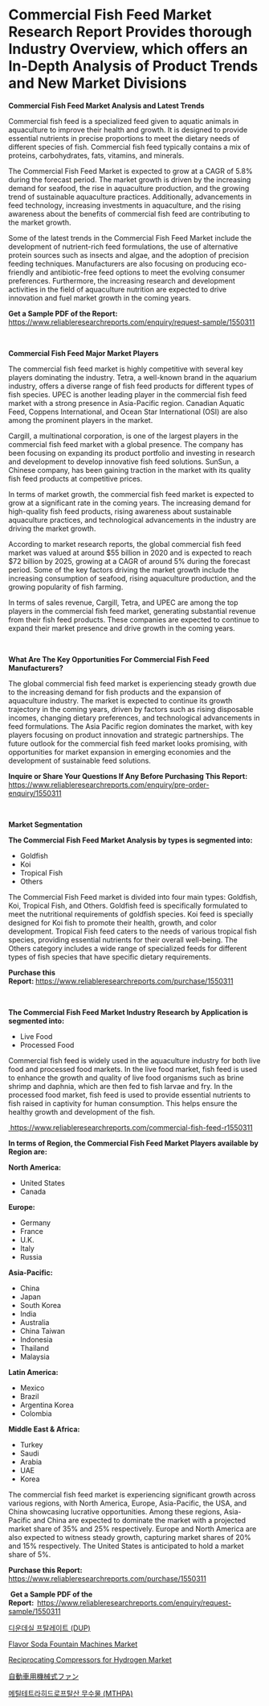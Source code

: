 <p><h1>Commercial Fish Feed Market Research Report Provides thorough Industry Overview, which offers an In-Depth Analysis of Product Trends and New Market Divisions</h1></p><p><strong>Commercial Fish Feed Market Analysis and Latest Trends</strong></p>
<p><p>Commercial fish feed is a specialized feed given to aquatic animals in aquaculture to improve their health and growth. It is designed to provide essential nutrients in precise proportions to meet the dietary needs of different species of fish. Commercial fish feed typically contains a mix of proteins, carbohydrates, fats, vitamins, and minerals.</p><p>The Commercial Fish Feed Market is expected to grow at a CAGR of 5.8% during the forecast period. The market growth is driven by the increasing demand for seafood, the rise in aquaculture production, and the growing trend of sustainable aquaculture practices. Additionally, advancements in feed technology, increasing investments in aquaculture, and the rising awareness about the benefits of commercial fish feed are contributing to the market growth.</p><p>Some of the latest trends in the Commercial Fish Feed Market include the development of nutrient-rich feed formulations, the use of alternative protein sources such as insects and algae, and the adoption of precision feeding techniques. Manufacturers are also focusing on producing eco-friendly and antibiotic-free feed options to meet the evolving consumer preferences. Furthermore, the increasing research and development activities in the field of aquaculture nutrition are expected to drive innovation and fuel market growth in the coming years.</p></p>
<p><strong>Get a Sample PDF of the Report:&nbsp;</strong> <a href="https://www.reliableresearchreports.com/enquiry/request-sample/1550311">https://www.reliableresearchreports.com/enquiry/request-sample/1550311</a></p>
<p>&nbsp;</p>
<p><strong>Commercial Fish Feed Major Market Players</strong></p>
<p><p>The commercial fish feed market is highly competitive with several key players dominating the industry. Tetra, a well-known brand in the aquarium industry, offers a diverse range of fish feed products for different types of fish species. UPEC is another leading player in the commercial fish feed market with a strong presence in Asia-Pacific region. Canadian Aquatic Feed, Coppens International, and Ocean Star International (OSI) are also among the prominent players in the market.</p><p>Cargill, a multinational corporation, is one of the largest players in the commercial fish feed market with a global presence. The company has been focusing on expanding its product portfolio and investing in research and development to develop innovative fish feed solutions. SunSun, a Chinese company, has been gaining traction in the market with its quality fish feed products at competitive prices.</p><p>In terms of market growth, the commercial fish feed market is expected to grow at a significant rate in the coming years. The increasing demand for high-quality fish feed products, rising awareness about sustainable aquaculture practices, and technological advancements in the industry are driving the market growth.</p><p>According to market research reports, the global commercial fish feed market was valued at around $55 billion in 2020 and is expected to reach $72 billion by 2025, growing at a CAGR of around 5% during the forecast period. Some of the key factors driving the market growth include the increasing consumption of seafood, rising aquaculture production, and the growing popularity of fish farming.</p><p>In terms of sales revenue, Cargill, Tetra, and UPEC are among the top players in the commercial fish feed market, generating substantial revenue from their fish feed products. These companies are expected to continue to expand their market presence and drive growth in the coming years.</p></p>
<p>&nbsp;</p>
<p><strong>What Are The Key Opportunities For Commercial Fish Feed Manufacturers?</strong></p>
<p><p>The global commercial fish feed market is experiencing steady growth due to the increasing demand for fish products and the expansion of aquaculture industry. The market is expected to continue its growth trajectory in the coming years, driven by factors such as rising disposable incomes, changing dietary preferences, and technological advancements in feed formulations. The Asia Pacific region dominates the market, with key players focusing on product innovation and strategic partnerships. The future outlook for the commercial fish feed market looks promising, with opportunities for market expansion in emerging economies and the development of sustainable feed solutions.</p></p>
<p><strong>Inquire or Share Your Questions If Any Before Purchasing This Report:</strong> <a href="https://www.reliableresearchreports.com/enquiry/pre-order-enquiry/1550311">https://www.reliableresearchreports.com/enquiry/pre-order-enquiry/1550311</a></p>
<p>&nbsp;</p>
<p><strong>Market Segmentation</strong></p>
<p><strong>The Commercial Fish Feed Market Analysis by types is segmented into:</strong></p>
<p><ul><li>Goldfish</li><li>Koi</li><li>Tropical Fish</li><li>Others</li></ul></p>
<p><p>The Commercial Fish Feed market is divided into four main types: Goldfish, Koi, Tropical Fish, and Others. Goldfish feed is specifically formulated to meet the nutritional requirements of goldfish species. Koi feed is specially designed for Koi fish to promote their health, growth, and color development. Tropical Fish feed caters to the needs of various tropical fish species, providing essential nutrients for their overall well-being. The Others category includes a wide range of specialized feeds for different types of fish species that have specific dietary requirements.</p></p>
<p><strong>Purchase this Report:&nbsp;</strong><a href="https://www.reliableresearchreports.com/purchase/1550311">https://www.reliableresearchreports.com/purchase/1550311</a></p>
<p>&nbsp;</p>
<p><strong>The Commercial Fish Feed Market Industry Research by Application is segmented into:</strong></p>
<p><ul><li>Live Food</li><li>Processed Food</li></ul></p>
<p><p>Commercial fish feed is widely used in the aquaculture industry for both live food and processed food markets. In the live food market, fish feed is used to enhance the growth and quality of live food organisms such as brine shrimp and daphnia, which are then fed to fish larvae and fry. In the processed food market, fish feed is used to provide essential nutrients to fish raised in captivity for human consumption. This helps ensure the healthy growth and development of the fish.</p></p>
<p><a href="https://www.reliableresearchreports.com/commercial-fish-feed-r1550311">&nbsp;https://www.reliableresearchreports.com/commercial-fish-feed-r1550311</a></p>
<p><strong>In terms of Region, the Commercial Fish Feed Market Players available by Region are:</strong></p>
<p>
    <p> <strong> North America: </strong>
        <ul>
            <li>United States</li>
            <li>Canada</li>
        </ul>
        </p> 
    <p> <strong> Europe: </strong>
        <ul>
            <li>Germany</li>
            <li>France</li>
            <li>U.K.</li>
            <li>Italy</li>
            <li>Russia</li>
        </ul>
        </p> 
    <p> <strong> Asia-Pacific: </strong>
        <ul>
            <li>China</li>
            <li>Japan</li>
            <li>South Korea</li>
            <li>India</li>
            <li>Australia</li>
            <li>China Taiwan</li>
            <li>Indonesia</li>
            <li>Thailand</li>
            <li>Malaysia</li>
        </ul>
        </p> 
    <p> <strong> Latin America: </strong>
        <ul>
            <li>Mexico</li>
            <li>Brazil</li>
            <li>Argentina Korea</li>
            <li>Colombia</li>
        </ul>
        </p> 
    <p> <strong> Middle East & Africa: </strong>
        <ul>
            <li>Turkey</li>
            <li>Saudi</li>
            <li>Arabia</li>
            <li>UAE</li>
            <li>Korea</li>
        </ul>
    </p>
    </p>
<p><p>The commercial fish feed market is experiencing significant growth across various regions, with North America, Europe, Asia-Pacific, the USA, and China showcasing lucrative opportunities. Among these regions, Asia-Pacific and China are expected to dominate the market with a projected market share of 35% and 25% respectively. Europe and North America are also expected to witness steady growth, capturing market shares of 20% and 15% respectively. The United States is anticipated to hold a market share of 5%.</p></p>
<p><strong>Purchase this Report: </strong><a href="https://www.reliableresearchreports.com/purchase/1550311">https://www.reliableresearchreports.com/purchase/1550311</a></p>
<p>&nbsp;<strong>Get a Sample PDF of the Report:&nbsp;&nbsp;</strong><a href="https://www.reliableresearchreports.com/enquiry/request-sample/1550311">https://www.reliableresearchreports.com/enquiry/request-sample/1550311</a></p>
<p><strong></strong></p>
<p><p><a href="https://github.com/AidenReinger/Market-Research-Report-List-1/blob/main/9187934112310.md">디운데실 프탈레이트 (DUP)</a></p><p><a href="https://github.com/mdmisese/Market-Research-Report-List-1/blob/main/flavor-soda-fountain-machines-market.md">Flavor Soda Fountain Machines Market</a></p><p><a href="https://github.com/JeanneSawayn2023/Market-Research-Report-List-1/blob/main/reciprocating-compressors-for-hydrogen-market.md">Reciprocating Compressors for Hydrogen Market</a></p><p><a href="https://github.com/gfggqjbfys368009/Market-Research-Report-List-2/blob/main/7675781119741.md">自動車用機械式ファン</a></p><p><a href="https://github.com/gambitz1998/Market-Research-Report-List-1/blob/main/1169317112311.md">메틸테트라히드로프탈산 무수물 (MTHPA)</a></p></p>